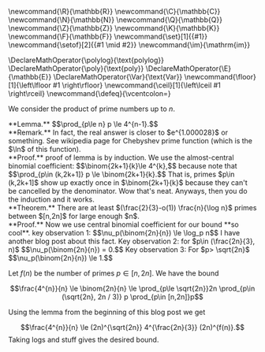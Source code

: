 \newcommand{\R}{\mathbb{R}}
\newcommand{\C}{\mathbb{C}}
\newcommand{\N}{\mathbb{N}}
\newcommand{\Q}{\mathbb{Q}}
\newcommand{\Z}{\mathbb{Z}}
\newcommand{\K}{\mathbb{K}}
\newcommand{\F}{\mathbb{F}}
\newcommand{\set}[1]{\{#1\}}
\newcommand{\setof}[2]{\{#1 \mid #2\}}
\newcommand{\im}{\mathrm{im}}

\DeclareMathOperator{\polylog}{\text{polylog}}
\DeclareMathOperator{\poly}{\text{poly}}
\DeclareMathOperator{\E}{\mathbb{E}}
\DeclareMathOperator{\Var}{\text{Var}}
\newcommand{\floor}[1]{\left\lfloor #1 \right\rfloor}
\newcommand{\ceil}[1]{\left\lceil #1 \right\rceil}
\newcommand{\defeq}{\vcentcolon=}



We consider the product of prime numbers up to $n$.
<div class="lem envbox">**Lemma.**
$$\prod_{p\le n}  p \le 4^{n-1}.$$
</div>
<div class="rmk envbox">**Remark.**
In fact, the real answer is closer to $e^{1.000028}$ or
something. 
See wikipedia page for Chebyshev prime function (which is the
$\ln$ of this function).
</div>

<div class="pf envbox">**Proof.**
proof of lemma is by induction.
We use the almost-central binomial coefficient:
$$\binom{2k+1}{k}\le 4^{k},$$
because note that 
$$\prod_{p\in (k,2k+1]} p \le \binom{2k+1}{k}.$$
That is, primes $p\in (k,2k+1]$ show up exactly once in
$\binom{2k+1}{k}$ because they can't be cancelled by the
denominator. Wow that's neat.
Anyways, then you do the induction and it works.

</div>


<div class="thm envbox">**Theorem.**
There are at least $(\frac{2}{3}-o(1)) \frac{n}{\log n}$ primes
between $[n,2n]$ for large enough $n$.
</div>
<div class="pf envbox">**Proof.**
Now we use central binomial coefficient for our bound **so cool**.
key observation 1:
$$\nu_p(\binom{2n}{n}) \le \log_p n$$
I have another blog post about this fact.
Key observation 2:
for $p\in (\frac{2n}{3}, n)$ 
$$\nu_p(\binom{2n}{n}) = 0.$$
Key observation 3:
For $p> \sqrt{2n}$
$$\nu_p(\binom{2n}{n}) \le 1.$$

Let $f(n)$ be the number of primes $p\in [n,2n]$.
We have the bound

$$\frac{4^{n}}{n} \le \binom{2n}{n} \le \prod_{p\le \sqrt{2n}}2n
\prod_{p\in (\sqrt{2n}, 2n / 3)} p \prod_{p\in [n,2n]}p$$

Using the lemma from the beginning of this blog post we get

$$\frac{4^{n}}{n} \le (2n)^{\sqrt{2n}} 4^{\frac{2n}{3}}
(2n)^{f(n)}.$$
Taking logs and stuff gives the desired bound.


</div>


